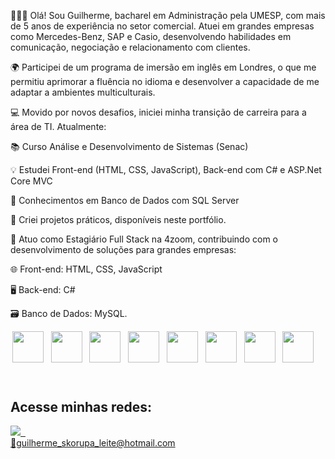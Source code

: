 <div>
<p>🙋🏼‍♂️ Olá! Sou Guilherme, bacharel em Administração pela UMESP, com mais de 5 anos de experiência no setor comercial. Atuei em grandes empresas como Mercedes-Benz, SAP e Casio, desenvolvendo habilidades em comunicação, negociação e relacionamento com clientes.<p>

<p>🌍 Participei de um programa de imersão em inglês em Londres, o que me permitiu aprimorar a fluência no idioma e desenvolver a capacidade de me adaptar a ambientes multiculturais.</p>
  
<p>💻 Movido por novos desafios, iniciei minha transição de carreira para a área de TI. Atualmente:

📚 Curso Análise e Desenvolvimento de Sistemas (Senac)

💡 Estudei Front-end (HTML, CSS, JavaScript), Back-end com C# e ASP.Net Core MVC

🧠 Conhecimentos em Banco de Dados com SQL Server

🔧 Criei projetos práticos, disponíveis neste portfólio</b>.</p>
    
  <p>🚀 Atuo como Estagiário Full Stack na 4zoom, contribuindo com o desenvolvimento de soluções para grandes empresas:

🌐 Front-end: HTML, CSS, JavaScript

🖥️ Back-end: C#

🗃️ Banco de Dados: MySQL</b>.</p>

<div>
<header>
<img src="https://cdn.jsdelivr.net/gh/devicons/devicon/icons/javascript/javascript-original.svg" height="50" width="50"/>
&nbsp
<img src="https://cdn.jsdelivr.net/gh/devicons/devicon/icons/html5/html5-original.svg" height="50" width="50"/>
&nbsp
<img src="https://cdn.jsdelivr.net/gh/devicons/devicon/icons/css3/css3-original.svg" height="50" width="50"/>
&nbsp     
<img src="https://cdn.jsdelivr.net/gh/devicons/devicon/icons/bootstrap/bootstrap-original-wordmark.svg" height="50" width="50" />
&nbsp 
<img src="https://cdn.jsdelivr.net/gh/devicons/devicon/icons/vscode/vscode-original.svg" height="50" width="50"/>
&nbsp 
<img src="https://cdn.jsdelivr.net/gh/devicons/devicon/icons/csharp/csharp-original.svg" height="50" width="50" />
&nbsp
<img src="https://cdn.jsdelivr.net/gh/devicons/devicon/icons/microsoftsqlserver/microsoftsqlserver-plain-wordmark.svg" height="50" width="50" />  
&nbsp  
<img src="https://cdn.jsdelivr.net/gh/devicons/devicon/icons/visualstudio/visualstudio-plain.svg" height="50" width="50" />
&nbsp
<link rel="stylesheet" type='text/css' href="https://cdn.jsdelivr.net/gh/devicons/devicon@latest/devicon.min.css" />
&nbsp
<link rel="stylesheet" type='text/css' href="https://cdn.jsdelivr.net/gh/devicons/devicon@latest/devicon.min.css" />


</header> 
</div>
<p></p>
<div>
<h2><b>Acesse minhas redes:</b></h2>
<a href='https://www.linkedin.com/in/guilherme-skorupa/' target='_blank'><img src='https://img.shields.io/badge/LinkedIn-0077B5?style=for-the-badge&logo=linkedin&logoColor=white target='_blank'</a> 
&nbsp 
</div>
<div>
📧guilherme_skorupa_leite@hotmail.com
</div>
